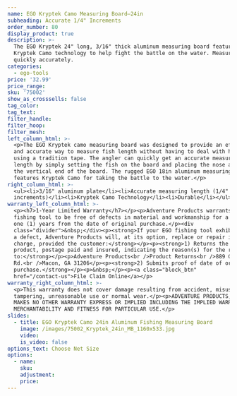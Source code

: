 ```yaml
---
name: EGO Kryptek Camo Measuring Board—24in
subheading: Accurate 1/4" Increments
order_number: 80
display_product: true
description: >-
  The EGO Kryptek 24" long, 3/16" thick aluminum measuring board features
  Kryptek Camo technology to help fight the battle on the water. Measures fish
  quickly accurately.
categories:
  - ego-tools
price: '32.99'
price_range:
sku: '75002'
show_as_crosssells: false
tag_color:
tag_text:
filter_handle:
filter_hoop:
filter_mesh:
left_column_html: >-
  <p>The EGO Kryptek camo measuring board was designed to provide an efficient
  and accurate way to measure fish length without having to deal with hassles of
  using a tradition tape. The angler can quickly get an accurate measuring
  length by simply setting the fish on the board and placing the nose against
  the vertical end of the board. The rugged EGO 18in aluminum measuring board
  features Kryptek Camo for taking the battle to the water.</p>
right_column_html: >-
  <ul><li>3/16" aluminum plate</li><li>Accurate measuring length (1/4"
  increments)</li><li>Kryptek Camo Technology</li><li>Durable</li></ul>
warranty_left_column_html: >-
  <p><h7>1-Year Limited Warranty</h7></p><p>Adventure Products warrants your EGO
  fishing tool to be free of defects in material and workmanship for a period of
  one (1) years from the date of original purchase.</p><div
  class="divider">&nbsp;</div><p><strong>If your EGO fishing tool exhibits such
  a defect, Adventure Products will, at its option, replace or repair it without
  charge, provided the customer:</strong></p><p><strong>1) Returns the defective
  product, postage paid and insured, indicating the reason(s) for the return
  to:</strong></p><p>Adventure Products<br />Product Returns<br />889 Guy Paine
  Rd.<br />Macon, GA 31206</p><p><strong>2) Submits proof of date of original
  purchase.</strong></p><p>&nbsp;</p><p><a class="block_btn"
  href="/contact-us">File Claim Online</a></p>
warranty_right_column_html: >-
  <p>This warranty does not cover damage resulting from accident, misuse, abuse,
  tampering, unreasonable use or normal wear.</p><p>ADVENTURE PRODUCTS, INC.
  MAKES NO OTHER WARRANTY EXPRESS OR IMPLIED INCLUDING THE IMPLIED WARRANTIES OF
  MERCHANTABILITY AND FITNESS FOR PARTICULAR USE.</p>
slides:
  - title: EGO Kryptek Camo 24in Aluminum Fishing Measuring Board
    image: /images/75002_Kryptek_24in_MB_1160x533.jpg
    video:
    is_video: false
options_text: Choose Net Size
options:
  - name:
    sku:
    adjustment:
    price:
---
```

